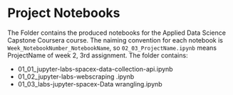 # Project Notebooks

The Folder contains the produced notebooks for the Applied Data Science Capstone Coursera course. The naiming convention for each notebook is `Week_NotebookNumber_NotebookName`, so `02_03_ProjectName.ipynb` means ProjectName of week 2, 3rd assignment.
The folder contains:

- 01_01_jupyter-labs-spacex-data-collection-api.ipynb
- 01_02_jupyter-labs-webscraping .ipynb
- 01_03_labs-jupyter-spacex-Data wrangling.ipynb
